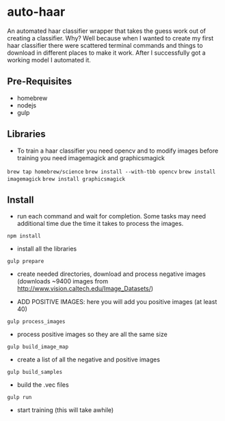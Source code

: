 # auto-haar
An automated haar classifier wrapper that takes the guess work out of creating a classifier. Why? Well because when I wanted to create my first haar classifier there were scattered terminal commands and things to download in different places to make it work. After I successfully got a working model I automated it.

## Pre-Requisites 

- homebrew
- nodejs
- gulp

## Libraries
- To train a haar classifier you need opencv and to modify images before training you need imagemagick and graphicsmagick

```brew tap homebrew/science```
```brew install --with-tbb opencv```
```brew install imagemagick```
```brew install graphicsmagick```


## Install
- run each command and wait for completion. Some tasks may need additional time due the time it takes to process the images.

```npm install```
- install all the libraries

```gulp prepare```
- create needed directories, download and process negative images (downloads ~9400 images from http://www.vision.caltech.edu/Image_Datasets/)

- ADD POSITIVE IMAGES: here you will add you positive images (at least 40)

```gulp process_images```
- process positive images so they are all the same size

```gulp build_image_map```
- create a list of all the negative and positive images

```gulp build_samples```
- build the .vec files

```gulp run```
- start training (this will take awhile)
